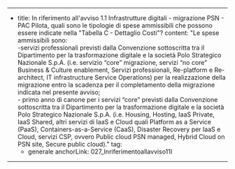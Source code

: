 ---
  - title: In riferimento all'avviso 1.1 Infrastrutture digitali - migrazione PSN - PAC Pilota, quali sono le tipologie di spese ammissibili che possono essere indicate nella "Tabella C - Dettaglio Costi"?
    content: "Le spese ammissibili sono: <br> -servizi professionali previsti dalla Convenzione sottoscritta tra il Dipartimento per la trasformazione digitale e la società Polo Strategico Nazionale S.p.A. (i.e. servizio “core” migrazione, servizi “no core” Business & Culture enablement, Servizi professionali, Re-platform e Re-architect, IT infrastructure Service Operations) per la realizzazione della migrazione entro la scadenza per il completamento della migrazione indicata nel presente avviso;<br> - primo anno di canone per i servizi “core” previsti dalla Convenzione sottoscritta tra il Dipartimento per la trasformazione digitale e la società Polo Strategico Nazionale S.p.A. (i.e. Housing, Hosting, IaaS Private, IaaS Shared, altri servizi di IaaS e Cloud quali Platform as a Service (PaaS), Containers-as-a-Service (CaaS), Disaster Recovery per IaaS e Cloud, servizi CSP, ovvero Public cloud PSN managed, Hybrid Cloud on PSN site, Secure public cloud)."
    tag:
      - generale
    anchorLink: 027_Inriferimentoallavviso11I
---